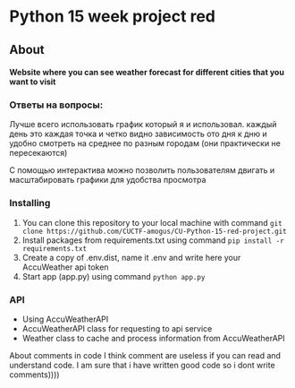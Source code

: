# Python 15 week project red

## About
#### Website where you can see weather forecast for different cities that you want to visit

### Ответы на вопросы:
Лучше всего использовать график который я и использовал. каждый день это каждая точка и четко видно зависимость ото дня к дню и удобно смотреть на среднее по разным городам (они практически не пересекаются)

С помощью интерактива можно позволить пользователям двигать и масштабировать графики для удобства просмотра

### Installing

1) You can clone this repository to your local machine with command ```git clone https://github.com/CUCTF-amogus/CU-Python-15-red-project.git```
2) Install packages from requirements.txt using command ```pip install -r requirements.txt```
3) Create a copy of .env.dist, name it .env and write here your AccuWeather api token
4) Start app (app.py) using command ```python app.py```

### API
- Using AccuWeatherAPI
- AccuWeatherAPI class for requesting to api service
- Weather class to cache and process information from AccuWeatherAPI

About comments in code
I think comment are useless if you can read and understand code. I am sure that i have written good code so i dont write comments))))
